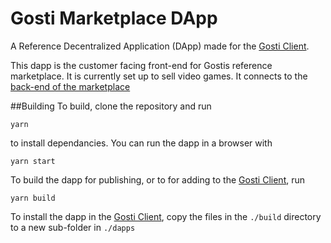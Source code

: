 # Gosti Marketplace DApp

A Reference Decentralized Application (DApp) made for the [Gosti Client](https://github.com/Open-Market-Dev-Club/gosti-client).

This dapp is the customer facing front-end for Gostis reference marketplace. It is currently set up to sell video games. It connects to the [back-end of the marketplace](https://github.com/Open-Market-Dev-Club/gosti-marketplace-backend)

##Building
To build, clone the repository and run

`yarn`

to install dependancies. You can run the dapp in a browser with

`yarn start`

To build the dapp for publishing, or to for adding to the [Gosti Client](https://github.com/Open-Market-Dev-Club/gosti-client), run

`yarn build`

To install the dapp in the [Gosti Client](https://github.com/Open-Market-Dev-Club/gosti-client), copy the files in the `./build` directory to a new sub-folder in `./dapps`
